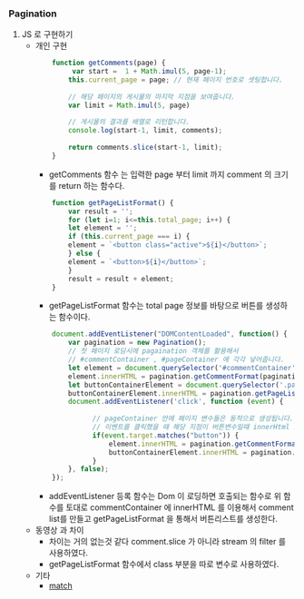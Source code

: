 ### Pagination
1. JS 로 구현하기
    - 개인 구현 
        ```js
            function getComments(page) {
                 var start =  1 + Math.imul(5, page-1);
                this.current_page = page; // 현재 페이지 번호로 셋팅합니다.
                
                // 해당 페이지의 게시물의 마지막 지점을 보여줍니다.
                var limit = Math.imul(5, page)
                
                // 게시물의 결과를 배열로 리턴합니다.
                console.log(start-1, limit, comments);
                
                return comments.slice(start-1, limit);
            }
        ```
        - getComments 함수 는 입력한 page 부터 limit 까지 comment 의 크기를 return 하는 함수다.
        ```js
            function getPageListFormat() {
                var result = '';
                for (let i=1; i<=this.total_page; i++) {
                let element = '';
                if (this.current_page === i) {
                element = `<button class="active">${i}</button>`;
                } else {
                element = `<button>${i}</button>`;
                }
                result = result + element;
            }
        ```
        - getPageListFormat 함수는 total page 정보를 바탕으로 버튼를 생성하는 함수이다.
        ```js
            document.addEventListener("DOMContentLoaded", function() {
                var pagination = new Pagination();
                // 첫 페이지 로딩시에 pagaination 객체를 활용해서
                // #commentContainer , #pageContainer 에 각각 넣어줍니다.
                let element = document.querySelector('#commentContainer');
                element.innerHTML = pagination.getCommentFormat(pagination.getComments(pagination.current_page));
                let buttonContainerElement = document.querySelector('.pageWrap');
                buttonContainerElement.innerHTML = pagination.getPageListFormat();
                document.addEventListener('click', function (event) {
                
                      // pageContainer 안에 페이지 변수들은 동적으로 생성됩니다.
                      // 이벤트를 클릭했을 때 해당 지점이 버튼변수일때 innerHtml 로 넣어주는 부분을 완성해주세요.
                      if(event.target.matches("button")) {
                          element.innerHTML = pagination.getCommentFormat(pagination.getComments(parseInt(event.target.innerText)));
                          buttonContainerElement.innerHTML = pagination.getPageListFormat();
                      }
                }, false);
            });
        ```
        - addEventListener 등록 함수는 Dom 이 로딩하면 호출되는 함수로 위 함수를 토대로 commentContainer 에 innerHTML 를 이용해서 comment list를 만들고 getPageListFormat 을 통해서 버튼리스트를 생성한다.
    - 동영상 과 차이
        - 차이는 거의 없는것 같다 comment.slice 가 아니라 stream 의 filter 를 사용하였다.
        - getPageListFormat 함수에서 class 부분을 따로 변수로 사용하였다.
    - 기타
      - [match](https://developer.mozilla.org/en-US/docs/Web/API/Element/matches) 
        
